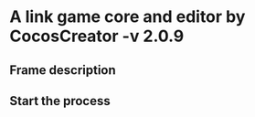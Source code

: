 # A link game core and editor by CocosCreator -v 2.0.9

## Frame description


## Start the process

